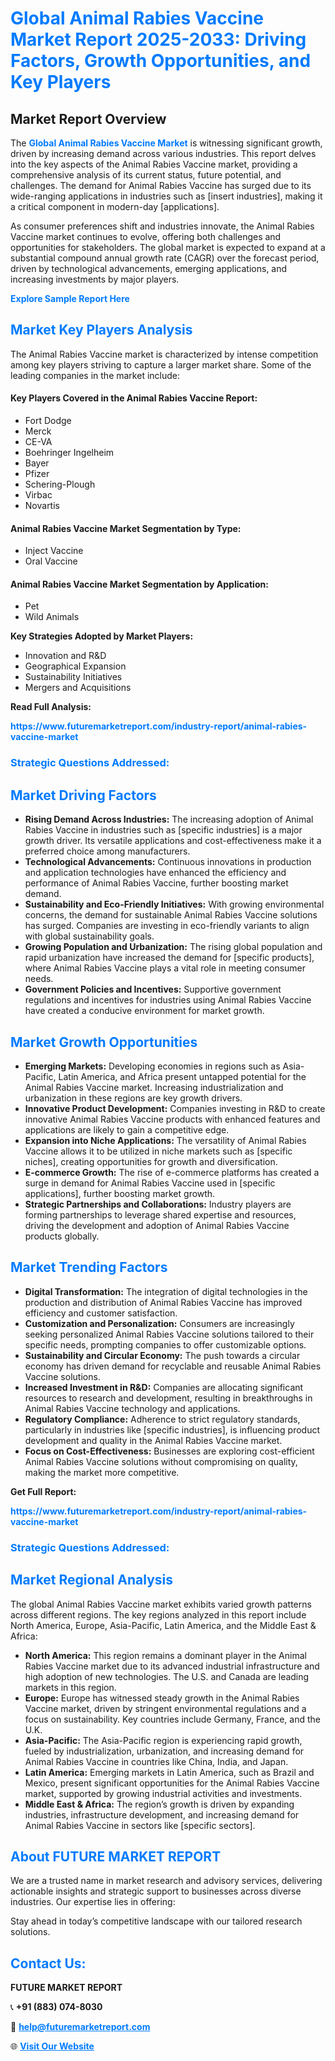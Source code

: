 <h1 style="color: #007BFF;">Global Animal Rabies Vaccine Market Report 2025-2033: Driving Factors, Growth Opportunities, and Key Players</h1>

<section id="overview">
<h2>Market Report Overview</h2>
<p>The <a href="https://www.futuremarketreport.com/industry-report/animal-rabies-vaccine-market" style="color: #007BFF; text-decoration: none;"><strong>Global Animal Rabies Vaccine Market</strong></a> is witnessing significant growth, driven by increasing demand across various industries. This report delves into the key aspects of the Animal Rabies Vaccine market, providing a comprehensive analysis of its current status, future potential, and challenges. The demand for Animal Rabies Vaccine has surged due to its wide-ranging applications in industries such as [insert industries], making it a critical component in modern-day [applications].</p>
<p>As consumer preferences shift and industries innovate, the Animal Rabies Vaccine market continues to evolve, offering both challenges and opportunities for stakeholders. The global market is expected to expand at a substantial compound annual growth rate (CAGR) over the forecast period, driven by technological advancements, emerging applications, and increasing investments by major players.</p>
</section>

<section id="overview">
<p><a href="https://www.futuremarketreport.com/request-sample/reportId=78782" style="color: #007BFF; text-decoration: none;"><strong>Explore Sample Report Here</strong></a></p>
</section>

<section id="key-players">
<h2 style="color: #007BFF;">Market Key Players Analysis</h2>
<p>The Animal Rabies Vaccine market is characterized by intense competition among key players striving to capture a larger market share. Some of the leading companies in the market include:</p>
<h4>Key Players Covered in the Animal Rabies Vaccine Report:</h4>
<ul><li>Fort Dodge</li><li>Merck</li><li>CE-VA</li><li>Boehringer Ingelheim</li><li>Bayer</li><li>Pfizer</li><li>Schering-Plough</li><li>Virbac</li><li>Novartis</li></ul>
<h4>Animal Rabies Vaccine Market Segmentation by Type:</h4>
<ul><li>Inject Vaccine</li><li>Oral Vaccine</li></ul>

<h4>Animal Rabies Vaccine Market Segmentation by Application:</h4>
<ul><li>Pet</li><li>Wild Animals</li></ul>
<p><strong>Key Strategies Adopted by Market Players:</strong></p>
<ul>
<li>Innovation and R&D</li>
<li>Geographical Expansion</li>
<li>Sustainability Initiatives</li>
<li>Mergers and Acquisitions</li>
</ul>
</section>

<section>
<p><strong>Read Full Analysis: </strong></p><a href="https://www.futuremarketreport.com/industry-report/animal-rabies-vaccine-market" style="color: #007BFF; text-decoration: none;"><strong>https://www.futuremarketreport.com/industry-report/animal-rabies-vaccine-market</strong></a>
<h3 style="color: #007BFF;">Strategic Questions Addressed:</h3>
</section>

<section id="driving-factors">
<h2 style="color: #007BFF;">Market Driving Factors</h2>
<ul>
<li><strong>Rising Demand Across Industries:</strong> The increasing adoption of Animal Rabies Vaccine in industries such as [specific industries] is a major growth driver. Its versatile applications and cost-effectiveness make it a preferred choice among manufacturers.</li>
<li><strong>Technological Advancements:</strong> Continuous innovations in production and application technologies have enhanced the efficiency and performance of Animal Rabies Vaccine, further boosting market demand.</li>
<li><strong>Sustainability and Eco-Friendly Initiatives:</strong> With growing environmental concerns, the demand for sustainable Animal Rabies Vaccine solutions has surged. Companies are investing in eco-friendly variants to align with global sustainability goals.</li>
<li><strong>Growing Population and Urbanization:</strong> The rising global population and rapid urbanization have increased the demand for [specific products], where Animal Rabies Vaccine plays a vital role in meeting consumer needs.</li>
<li><strong>Government Policies and Incentives:</strong> Supportive government regulations and incentives for industries using Animal Rabies Vaccine have created a conducive environment for market growth.</li>
</ul>
</section>

<section id="growth-opportunities">
<h2 style="color: #007BFF;">Market Growth Opportunities</h2>
<ul>
<li><strong>Emerging Markets:</strong> Developing economies in regions such as Asia-Pacific, Latin America, and Africa present untapped potential for the Animal Rabies Vaccine market. Increasing industrialization and urbanization in these regions are key growth drivers.</li>
<li><strong>Innovative Product Development:</strong> Companies investing in R&D to create innovative Animal Rabies Vaccine products with enhanced features and applications are likely to gain a competitive edge.</li>
<li><strong>Expansion into Niche Applications:</strong> The versatility of Animal Rabies Vaccine allows it to be utilized in niche markets such as [specific niches], creating opportunities for growth and diversification.</li>
<li><strong>E-commerce Growth:</strong> The rise of e-commerce platforms has created a surge in demand for Animal Rabies Vaccine used in [specific applications], further boosting market growth.</li>
<li><strong>Strategic Partnerships and Collaborations:</strong> Industry players are forming partnerships to leverage shared expertise and resources, driving the development and adoption of Animal Rabies Vaccine products globally.</li>
</ul>
</section>

<section id="trending-factors">
<h2 style="color: #007BFF;">Market Trending Factors</h2>
<ul>
<li><strong>Digital Transformation:</strong> The integration of digital technologies in the production and distribution of Animal Rabies Vaccine has improved efficiency and customer satisfaction.</li>
<li><strong>Customization and Personalization:</strong> Consumers are increasingly seeking personalized Animal Rabies Vaccine solutions tailored to their specific needs, prompting companies to offer customizable options.</li>
<li><strong>Sustainability and Circular Economy:</strong> The push towards a circular economy has driven demand for recyclable and reusable Animal Rabies Vaccine solutions.</li>
<li><strong>Increased Investment in R&D:</strong> Companies are allocating significant resources to research and development, resulting in breakthroughs in Animal Rabies Vaccine technology and applications.</li>
<li><strong>Regulatory Compliance:</strong> Adherence to strict regulatory standards, particularly in industries like [specific industries], is influencing product development and quality in the Animal Rabies Vaccine market.</li>
<li><strong>Focus on Cost-Effectiveness:</strong> Businesses are exploring cost-efficient Animal Rabies Vaccine solutions without compromising on quality, making the market more competitive.</li>
</ul>
</section>

<section>
<p><strong>Get Full Report: </strong></p><a href="https://www.futuremarketreport.com/industry-report/animal-rabies-vaccine-market" style="color: #007BFF; text-decoration: none;"><strong>https://www.futuremarketreport.com/industry-report/animal-rabies-vaccine-market</strong></a>
<h3 style="color: #007BFF;">Strategic Questions Addressed:</h3>
</section>


<section id="regional-analysis">
<h2 style="color: #007BFF;">Market Regional Analysis</h2>
<p>The global Animal Rabies Vaccine market exhibits varied growth patterns across different regions. The key regions analyzed in this report include North America, Europe, Asia-Pacific, Latin America, and the Middle East & Africa:</p>
<ul>
<li><strong>North America:</strong> This region remains a dominant player in the Animal Rabies Vaccine market due to its advanced industrial infrastructure and high adoption of new technologies. The U.S. and Canada are leading markets in this region.</li>
<li><strong>Europe:</strong> Europe has witnessed steady growth in the Animal Rabies Vaccine market, driven by stringent environmental regulations and a focus on sustainability. Key countries include Germany, France, and the U.K.</li>
<li><strong>Asia-Pacific:</strong> The Asia-Pacific region is experiencing rapid growth, fueled by industrialization, urbanization, and increasing demand for Animal Rabies Vaccine in countries like China, India, and Japan.</li>
<li><strong>Latin America:</strong> Emerging markets in Latin America, such as Brazil and Mexico, present significant opportunities for the Animal Rabies Vaccine market, supported by growing industrial activities and investments.</li>
<li><strong>Middle East & Africa:</strong> The region’s growth is driven by expanding industries, infrastructure development, and increasing demand for Animal Rabies Vaccine in sectors like [specific sectors].</li>
</ul>
</section>

<footer>
<h2 style="color: #007BFF;">About FUTURE MARKET REPORT</h2>
<p>We are a trusted name in market research and advisory services, delivering actionable insights and strategic support to businesses across diverse industries. Our expertise lies in offering:</p>

<p>Stay ahead in today’s competitive landscape with our tailored research solutions.</p>

<h2 style="color: #007BFF;">Contact Us:</h2>
<p><strong>FUTURE MARKET REPORT</strong></p>
<p>📞 <strong>+91 (883) 074-8030</strong></p>
<p>📧 <strong><a href="mailto:help@futuremarketreport.com" style="color: #007BFF;">help@futuremarketreport.com</a></strong></p>
<p>🌐 <strong><a href="https://www.futuremarketreport.com/" style="color: #007BFF;">Visit Our Website</a></strong></p>
</footer>